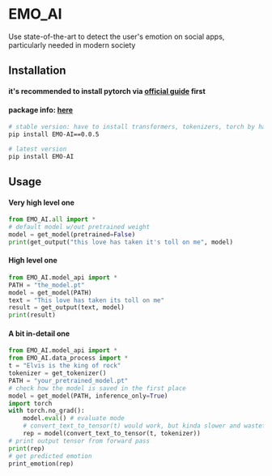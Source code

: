 # EMO_AI
Use state-of-the-art to detect the user's emotion on social apps, particularly needed in modern society

## Installation
#### it's recommended to install pytorch via [official guide](https://pytorch.org/) first
#### package info: [here]()

```bash
# stable version: have to install transformers, tokenizers, torch by hand ...
pip install EMO-AI==0.0.5

# latest version
pip install EMO-AI
```

## Usage

#### Very high level one
```python
from EMO_AI.all import *
# default model w/out pretrained weight
model = get_model(pretrained=False)
print(get_output("this love has taken it's toll on me", model)
```

#### High level one
```python
from EMO_AI.model_api import *
PATH = "the_model.pt"
model = get_model(PATH)
text = "This love has taken its toll on me"
result = get_output(text, model)
print(result)
```

#### A bit in-detail one
```python
from EMO_AI.model_api import *
from EMO_AI.data_process import *
t = "Elvis is the king of rock"
tokenizer = get_tokenizer()
PATH = "your_pretrained_model.pt"
# check how the model is saved in the first place
model = get_model(PATH, inference_only=True)
import torch
with torch.no_grad():
    model.eval() # evaluate mode
    # convert_text_to_tensor(t) would work, but kinda slower and wasteful
    rep = model(convert_text_to_tensor(t, tokenizer))
# print output tensor from forward pass
print(rep)
# get predicted emotion
print_emotion(rep)
```
